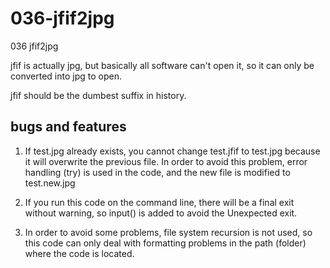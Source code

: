 # 036-jfif2jpg

036 jfif2jpg

jfif is actually jpg, but basically all software can't open it, so it can only be converted into jpg to open.

jfif should be the dumbest suffix in history.

## bugs and features

1. If test.jpg already exists, you cannot change test.jfif to test.jpg because it will overwrite the previous file. In order to avoid this problem, error handling (try) is used in the code, and the new file is modified to test.new.jpg

2. If you run this code on the command line, there will be a final exit without warning, so input() is added to avoid the Unexpected exit.

3. In order to avoid some problems, file system recursion is not used, so this code can only deal with formatting problems in the path (folder) where the code is located.
